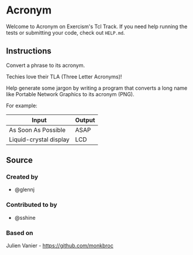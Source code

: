 # Acronym

Welcome to Acronym on Exercism's Tcl Track.
If you need help running the tests or submitting your code, check out `HELP.md`.

## Instructions

Convert a phrase to its acronym.

Techies love their TLA (Three Letter Acronyms)!

Help generate some jargon by writing a program that converts a long name like Portable Network Graphics to its acronym (PNG).

For example:

|Input|Output|
|-|-|
|As Soon As Possible|ASAP|
|Liquid-crystal display|LCD|

## Source

### Created by

- @glennj

### Contributed to by

- @sshine

### Based on

Julien Vanier - https://github.com/monkbroc